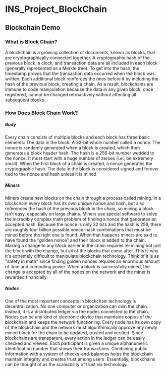 # INS_Project_BlockChain
<h2>Blockchain Demo</h3>

<h3>What is Block Chain?</h3>
A blockchain is a growing collection of documents, known as blocks, that are cryptographically connected together. A cryptographic hash of the previous block, a clock, and transaction data are all included in each block (generally represented as a Merkle tree). To get into the hash, the timestamp proves that the transaction data occurred when the block was written. Each additional block reinforces the ones before it by including the hash of the previous block, creating a chain. As a result, blockchains are immune to code manipulation because the data in any given block, once registered, cannot be changed retroactively without affecting all subsequent blocks.

<h3>How Does Block Chain Work?</h3>
<h5>Body</h5>
Every chain consists of multiple blocks and each block has three basic elements:
The data in the block.
A 32-bit whole number called a nonce. The nonce is randomly generated when a block is created, which then generates a block header hash.
The hash is a 256-bit number wedded to the nonce. It must start with a huge number of zeroes (i.e., be extremely small).
When the first block of a chain is created, a nonce generates the cryptographic hash. The data in the block is considered signed and forever tied to the nonce and hash unless it is mined.
<h5>Miners</h5>
Miners create new blocks on the chain through a process called mining.
In a blockchain every block has its own unique nonce and hash, but also references the hash of the previous block in the chain, so mining a block isn't easy, especially on large chains.
Miners use special software to solve the incredibly complex math problem of finding a nonce that generates an accepted hash. Because the nonce is only 32 bits and the hash is 256, there are roughly four billion possible nonce-hash combinations that must be mined before the right one is found. When that happens miners are said to have found the "golden nonce" and their block is added to the chain.
Making a change to any block earlier in the chain requires re-mining not just the block with the change, but all of the blocks that come after. This is why it's extremely difficult to manipulate blockchain technology. Think of it is as "safety in math" since finding golden nonces requires an enormous amount of time and computing power.
When a block is successfully mined, the change is accepted by all of the nodes on the network and the miner is rewarded financially.
<h5>Nodes</h5>

One of the most important concepts in blockchain technology is decentralization. No one computer or organization can own the chain. Instead, it is a distributed ledger via the nodes connected to the chain. Nodes can be any kind of electronic device that maintains copies of the blockchain and keeps the network functioning.
Every node has its own copy of the blockchain and the network must algorithmically approve any newly mined block for the chain to be updated, trusted and verified. Since blockchains are transparent, every action in the ledger can be easily checked and viewed. Each participant is given a unique alphanumeric identification number that shows their transactions.
Combining public information with a system of checks-and-balances helps the blockchain maintain integrity and creates trust among users. Essentially, blockchains can be thought of as the scaleability of trust via technology.
